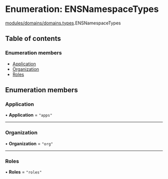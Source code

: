 # Enumeration: ENSNamespaceTypes

[modules/domains/domains.types](../modules/modules_domains_domains_types.md).ENSNamespaceTypes

## Table of contents

### Enumeration members

- [Application](modules_domains_domains_types.ENSNamespaceTypes.md#application)
- [Organization](modules_domains_domains_types.ENSNamespaceTypes.md#organization)
- [Roles](modules_domains_domains_types.ENSNamespaceTypes.md#roles)

## Enumeration members

### Application

• **Application** = `"apps"`

___

### Organization

• **Organization** = `"org"`

___

### Roles

• **Roles** = `"roles"`
